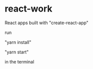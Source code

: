 # react-work
React apps built with "create-react-app"

run

"yarn install"

"yarn start"

in the terminal 
